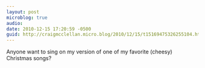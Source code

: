 ```yaml
---
layout: post
microblog: true
audio: 
date: 2010-12-15 17:20:59 -0500
guid: http://craigmcclellan.micro.blog/2010/12/15/t15169475326255104.html
---
```

Anyone want to sing on my version of one of my favorite (cheesy) Christmas songs?

